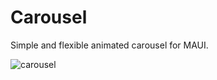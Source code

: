# Carousel

Simple and flexible animated carousel for MAUI.

![carousel](https://github.com/beto-rodriguez/Carousel/assets/10853349/c94289b5-455f-40f5-8f7c-9d8b591c324e)
